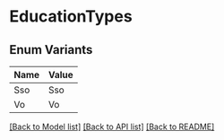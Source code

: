 # EducationTypes

## Enum Variants

| Name | Value |
|---- | -----|
| Sso | Sso |
| Vo | Vo |


[[Back to Model list]](../README.md#documentation-for-models) [[Back to API list]](../README.md#documentation-for-api-endpoints) [[Back to README]](../README.md)


